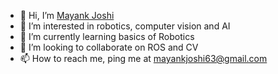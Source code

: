 - 👋 Hi, I’m [Mayank Joshi](https://www.linkedin.com/in/mayank-joshi-a1263b150/)
- 👀 I’m interested in robotics, computer vision and AI
- 🌱 I’m currently learning basics of Robotics
- 💞️ I’m looking to collaborate on ROS and CV
- 📫 How to reach me, ping me at mayankjoshi63@gmail.com

<!---
mjoshi07/mjoshi07 is a ✨ special ✨ repository because its `README.md` (this file) appears on your GitHub profile.
You can click the Preview link to take a look at your changes.
--->
